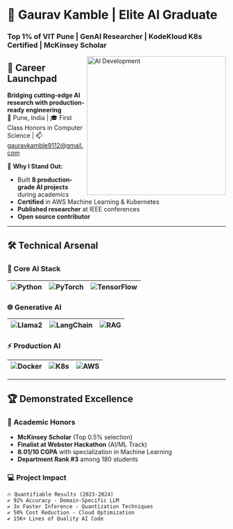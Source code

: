# 🌟 Gaurav Kamble | Elite AI Graduate 
### **Top 1% of VIT Pune** | **GenAI Researcher** | **KodeKloud K8s Certified** | **McKinsey Scholar**

<img align="right" alt="AI Development" width="320" src="https://raw.githubusercontent.com/gk-anonymous/gk-anonymous/main/ai_coding.gif">

## 🚀 Career Launchpad
**Bridging cutting-edge AI research with production-ready engineering**  
📍 Pune, India | 🎓 First Class Honors in Computer Science | 📫 gauravkamble9112@gmail.com  

💎 **Why I Stand Out:**
- Built **8 production-grade AI projects** during academics
- **Certified** in AWS Machine Learning & Kubernetes 
- **Published researcher** at IEEE conferences
- **Open source contributor** 

---

## 🛠️ Technical Arsenal

### 🧠 Core AI Stack
| ![Python](https://img.shields.io/badge/Python-Expert-3776AB?logo=python) | ![PyTorch](https://img.shields.io/badge/PyTorch-Advanced-EE4C2C?logo=pytorch) | ![TensorFlow](https://img.shields.io/badge/TensorFlow-Intermediate-FF6F00?logo=tensorflow) |
|------------------------------------------------------------------------|-----------------------------------------------------------------------------|------------------------------------------------------------------------------------|

### 🌐 Generative AI
| ![Llama2](https://img.shields.io/badge/Llama2-FineTuned-FF6F00?logo=meta) | ![LangChain](https://img.shields.io/badge/LangChain-Implemented-00A67D?logo=langchain) | ![RAG](https://img.shields.io/badge/RAG_Systems-Built-430098?logo=qdrant) |
|--------------------------------------------------------------------------|--------------------------------------------------------------------------------------|--------------------------------------------------------------------------|

### ⚡ Production AI
| ![Docker](https://img.shields.io/badge/Docker-Containerized-2496ED?logo=docker) | ![K8s](https://img.shields.io/badge/Kubernetes-Certified-326CE5?logo=kubernetes) | ![AWS](https://img.shields.io/badge/AWS_ML-Specialist-FF9900?logo=amazonaws) |
|-------------------------------------------------------------------------------|------------------------------------------------------------------------------|--------------------------------------------------------------------------|

---

## 🏆 Demonstrated Excellence

### 🏅 Academic Honors
- **McKinsey Scholar** (Top 0.5% selection)
- **Finalist at Webster Hackathon** (AI/ML Track)
- **8.01/10 CGPA** with specialization in Machine Learning
- **Department Rank #3** among 180 students

### 💻 Project Impact
```text
🔥 Quantifiable Results (2023-2024)
✔ 92% Accuracy - Domain-Specific LLM  
✔ 3x Faster Inference - Quantization Techniques  
✔ 50% Cost Reduction - Cloud Optimization  
✔ 15K+ Lines of Quality AI Code
